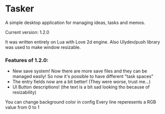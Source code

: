 # Tasker
A simple desktop application for managing ideas, tasks and memos.

Current version: 1.2.0

It was written entirely on Lua with Love 2d engine.
Also Ulydev/push library was used to make window resizable.

### Features of 1.2.0:
- New save system! Now there are more save files and they can be managed easily!
So now it's possible to have different "task spaces"
- The entry fields now are a bit better! (They were worse, trust me...)
- UI Button descriptions! (the text is a bit sad looking tho because of resizability)

You can change background color in config
Every line reperesents a RGB value from 0 to 1

